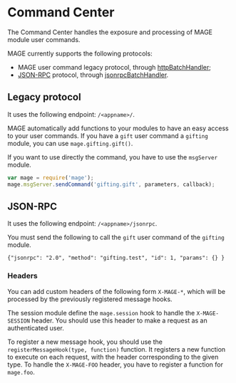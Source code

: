 # Command Center

The Command Center handles the exposure and processing of MAGE module user commands.

MAGE currently supports the following protocols:
* MAGE user command legacy protocol, through [httpBatchHandler](./httpBatchHandler.js);
* [JSON-RPC](http://www.jsonrpc.org/specification) protocol, through [jsonrpcBatchHandler](./jsonrpcBatchHandler.js).


## Legacy protocol

It uses the following endpoint: `/<appname>/`.

MAGE automatically add functions to your modules to have an easy access to your user commands.
If you have a `gift` user command a `gifting` module, you can use `mage.gifting.gift()`.

If you want to use directly the command, you have to use the `msgServer` module.
``` javascript
var mage = require('mage');
mage.msgServer.sendCommand('gifting.gift', parameters, callback);
```

## JSON-RPC

It uses the following endpoint: `/<appname>/jsonrpc`.

You must send the following to call the `gift` user command of the `gifting` module.
```
{"jsonrpc": "2.0", "method": "gifting.test", "id": 1, "params": {} }
```

### Headers

You can add custom headers of the following form `X-MAGE-*`,
which will be processed by the previously registered message hooks.

The session module define the `mage.session` hook to handle the `X-MAGE-SESSION` header.
You should use this header to make a request as an authenticated user.

To register a new message hook, you should use the `registerMessageHook(type, function)` function.
It registers a new function to execute on each request, with the header corresponding to the given type.
To handle the `X-MAGE-FOO` header, you have to register a function for `mage.foo`.
